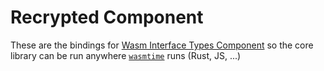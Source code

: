 # Recrypted Component

These are the bindings for [Wasm Interface Types Component](https://component-model.bytecodealliance.org/introduction.html) so the core library can be run anywhere [`wasmtime`](https://github.com/bytecodealliance/wasmtime) runs (Rust, JS, ...)
